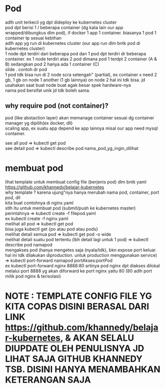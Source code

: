 # Pod
adlh unit terkecil yg dpt dideploy ke kubernetes cluster<br>
pod dpt berisi 1 / beberapa container (dg kata lain our app wrapped/dibungkus dlm pod), if docker 1 app 1 container. biasanya 1 pod 1 container tp sesuai kebthan<br>
adlh app yg run di kubernetes cluster (our app run dlm bntk pod di kubernetes cluster)<br>
1 node dpt terdiri dari beberapa pod dan 1 pod dpt terdiri dr beberapa container. ex 1 node terdiri atas 2 pod dimana pod 1 terdpt 2 container (A & B) sedangkan pod 2 hanya ada 1 container (C)<br>
slide . contoh dr pod<br>
1 pod tdk bisa run di 2 node scra setengah" (partial), ex container x need 2 gb, 1 gb on node 1 another (1 gb lainnya) on node 2 hal ini tdk bisa. jd usahakan saat buat node buat agak besar spek hardware-nya<br>
nama pod bersifat unik jd tdk boleh sama.<br>
## why require pod (not container)?
pod (like abstaction layer) akan memanage container sesuai dg container manager yg dipilih(ex docker, dll)<br>
scaling app, ex suatu app depend ke app lainnya misal our app need mysql container.<br>

see all pod => kubectl get pod<br>
see detail pod => kubectl describe pod nama_pod_yg_ingin_dilihat<br>

# membuat pod
lihat template untuk membuat config file (berjenis pod) dlm bntk yaml<br>
https://github.com/khannedy/belajar-kubernetes<br>
why template ? karena ujung"nya hanya merubah nama pod, container, port pod, dll<br>
kita buat contohnya di nginx.yaml<br>
stlh itu untuk membuat pod (submit/push ke kubernetes master) perintahnya => kubectl create -f filepod.yaml<br>
ex kubectl create -f nginx.yaml<br>
melihat all pod => kubectl get pod<br>
bisa juga kubectl get {po atau pod atau pods}<br>
melihat detail semua pod => kubectl get pod -o wide<br>
melihat detail suatu pod tertentu (lbh detail lagi untuk 1 pod) => kubectl describe pod namapod<br>
mengakses pod (hanya mengetes saja (nyala/tdk), bkn expose port keluar. hal ini tdk dilakukan diproduction. untuk production menggunakan service) => kubectl port-forward namapod portAkses:portPod<br>
ex kubectl port-forward nginx 8888:80 artinya pod nginx dpt diakses dilokal melalui port 8888 yg akan diforward ke port nginx yaitu 80 (80 adlh port milik pod nginx & terisolasi)<br>
# NOTE : TEMPLATE CONFIG FILE YG KITA COPAS DISINI BERASAL DARI LINK https://github.com/khannedy/belajar-kubernetes, & AKAN SELALU DIUPDATE OLEH PENULISNYA JD LIHAT SAJA GITHUB KHANNEDY TSB. DISINI HANYA MENAMBAHKAN KETERANGAN SAJA